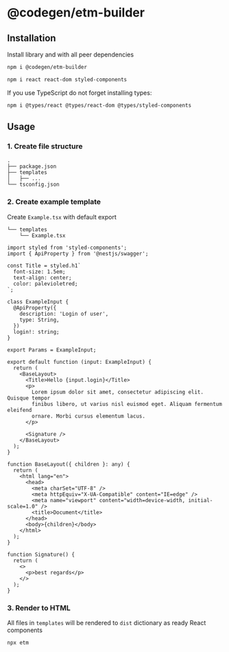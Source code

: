 # @codegen/etm-builder

## Installation

Install library and with all peer dependencies

```bash
npm i @codegen/etm-builder
```

```bash
npm i react react-dom styled-components
```

If you use TypeScript do not forget installing types:

```bash
npm i @types/react @types/react-dom @types/styled-components
```

## Usage

### 1. Create file structure

```
.
├── package.json
├── templates
│   ├── ...
└── tsconfig.json

```

### 2. Create example template

Create `Example.tsx` with default export

```
└── templates
    └── Example.tsx
```

```tsx
import styled from 'styled-components';
import { ApiProperty } from '@nestjs/swagger';

const Title = styled.h1`
  font-size: 1.5em;
  text-align: center;
  color: palevioletred;
`;

class ExampleInput {
  @ApiProperty({
    description: 'Login of user',
    type: String,
  })
  login!: string;
}

export Params = ExampleInput;

export default function (input: ExampleInput) {
  return (
    <BaseLayout>
      <Title>Hello {input.login}</Title>
      <p>
        Lorem ipsum dolor sit amet, consectetur adipiscing elit. Quisque tempor
        finibus libero, ut varius nisl euismod eget. Aliquam fermentum eleifend
        ornare. Morbi cursus elementum lacus.
      </p>

      <Signature />
    </BaseLayout>
  );
}

function BaseLayout({ children }: any) {
  return (
    <html lang="en">
      <head>
        <meta charSet="UTF-8" />
        <meta httpEquiv="X-UA-Compatible" content="IE=edge" />
        <meta name="viewport" content="width=device-width, initial-scale=1.0" />
        <title>Document</title>
      </head>
      <body>{children}</body>
    </html>
  );
}

function Signature() {
  return (
    <>
      <p>best regards</p>
    </>
  );
}
```

### 3. Render to HTML

All files in `templates` will be rendered to `dist` dictionary as ready React components

```bash
npx etm
```
